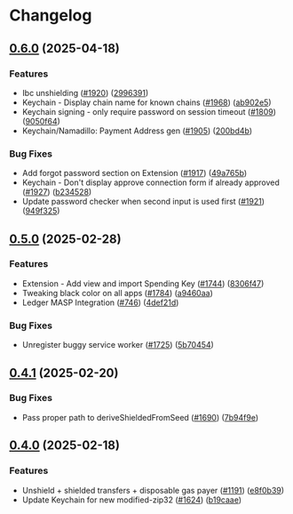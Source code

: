 # Changelog

## [0.6.0](https://github.com/anoma/namada-interface/compare/extension@v0.5.0...extension@v0.6.0) (2025-04-18)


### Features

* Ibc unshielding ([#1920](https://github.com/anoma/namada-interface/issues/1920)) ([2996391](https://github.com/anoma/namada-interface/commit/29963912650c4401cb09163042fb889986e094f6))
* Keychain - Display chain name for known chains ([#1968](https://github.com/anoma/namada-interface/issues/1968)) ([ab902e5](https://github.com/anoma/namada-interface/commit/ab902e51564d24c238f1b7b0c0e6ad067decc9e5))
* Keychain signing - only require password on session timeout ([#1809](https://github.com/anoma/namada-interface/issues/1809)) ([9050f64](https://github.com/anoma/namada-interface/commit/9050f64d43125bc4b8c0f4faaee48dff473b3705))
* Keychain/Namadillo: Payment Address gen ([#1905](https://github.com/anoma/namada-interface/issues/1905)) ([200bd4b](https://github.com/anoma/namada-interface/commit/200bd4b400e36b5b216dc5a2facbe92c56c56b0b))


### Bug Fixes

* Add forgot password section on Extension ([#1917](https://github.com/anoma/namada-interface/issues/1917)) ([49a765b](https://github.com/anoma/namada-interface/commit/49a765b82892c6a3c063028633b0cfa0ecbfb6ca))
* Keychain - Don't display approve connection form if already approved ([#1927](https://github.com/anoma/namada-interface/issues/1927)) ([b234528](https://github.com/anoma/namada-interface/commit/b234528c1c72d2dbd41ba59711e330449d69aec0))
* Update password checker when second input is used first ([#1921](https://github.com/anoma/namada-interface/issues/1921)) ([949f325](https://github.com/anoma/namada-interface/commit/949f3254cdc03c33be5875ac14f1e44dc4577e41))

## [0.5.0](https://github.com/anoma/namada-interface/compare/extension@v0.4.1...extension@v0.5.0) (2025-02-28)

### Features

- Extension - Add view and import Spending Key ([#1744](https://github.com/anoma/namada-interface/issues/1744)) ([8306f47](https://github.com/anoma/namada-interface/commit/8306f47aefc51bb4da1f5466637f3697ef87dcbf))
- Tweaking black color on all apps ([#1784](https://github.com/anoma/namada-interface/issues/1784)) ([a9460aa](https://github.com/anoma/namada-interface/commit/a9460aa0ab0ea19605f8b7dd1e754f88f65d5501))
- Ledger MASP Integration ([#746](https://github.com/anoma/namada-interface/issues/746)) ([4def21d](https://github.com/anoma/namada-interface/commit/4def21d0e1b8bc16ac85bd3022bf2e66c9c99da9))

### Bug Fixes

- Unregister buggy service worker ([#1725](https://github.com/anoma/namada-interface/issues/1725)) ([5b70454](https://github.com/anoma/namada-interface/commit/5b704547cd5fd250f8db390fe28bcf693c813d57))

## [0.4.1](https://github.com/anoma/namada-interface/compare/extension@v0.4.0...extension@v0.4.1) (2025-02-20)

### Bug Fixes

- Pass proper path to deriveShieldedFromSeed ([#1690](https://github.com/anoma/namada-interface/issues/1690)) ([7b94f9e](https://github.com/anoma/namada-interface/commit/7b94f9e422a32620613f20b8fd349e630077a3fb))

## [0.4.0](https://github.com/anoma/namada-interface/compare/extension-v0.3.7...extension@v0.4.0) (2025-02-18)

### Features

- Unshield + shielded transfers + disposable gas payer ([#1191](https://github.com/anoma/namada-interface/issues/1191)) ([e8f0b39](https://github.com/anoma/namada-interface/commit/e8f0b39452f0b7fac583ee7cb5812409378cfcd0))
- Update Keychain for new modified-zip32 ([#1624](https://github.com/anoma/namada-interface/issues/1624)) ([b19caae](https://github.com/anoma/namada-interface/commit/b19caae391b0411f51ee9b48325eeb62d421e7d3))

